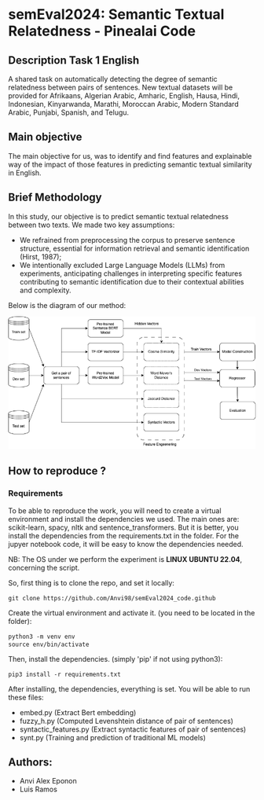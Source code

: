 # semEval2024: Semantic Textual Relatedness - Pinealai Code 
## Description Task 1 English
A shared task on automatically detecting the degree of semantic relatedness between pairs of sentences. New textual datasets will be provided for Afrikaans, Algerian Arabic, Amharic, English, Hausa, Hindi, Indonesian, Kinyarwanda, Marathi, Moroccan Arabic, Modern Standard Arabic, Punjabi, Spanish, and Telugu. 

## Main objective
The main objective for us, was to identify and find features and explainable way of the impact of those features in predicting semantic textual similarity in English.

## Brief Methodology
In this study, our objective is to predict semantic textual relatedness between two texts. We made
two key assumptions:
- We refrained from preprocessing the corpus to preserve sentence structure, essential for information retrieval and semantic identification (Hirst, 1987);
- We intentionally excluded Large Language Models (LLMs) from experiments, anticipating challenges in interpreting specific features contributing to semantic identification due to their contextual abilities and complexity.

Below is the diagram of our method:

![Diagram of Pinealai Methodology](Method-STR.png "Pinealai Methodology")

## How to reproduce ?
### Requirements
To be able to reproduce the work, you will need to create a virtual environment and install the dependencies we  used. The main ones are: scikit-learn, spacy, nltk and sentence_transformers. But it is better, you install the dependencies from the requirements.txt in the folder. For the jupyer notebook code, it will be easy to know the dependencies needed.

NB: The OS under we perform the experiment is **LINUX UBUNTU 22.04**, concerning the script.

So, first thing is to clone the repo, and set it locally:
``` 
git clone https://github.com/Anvi98/semEval2024_code.github 
```
Create the virtual environment and activate it. (you need to be located in the folder):
``` 
python3 -m venv env 
source env/bin/activate
``` 
Then, install the dependencies. (simply 'pip' if not using python3):
``` 
pip3 install -r requirements.txt
``` 
After installing, the dependencies, everything is set. You will be able to run these files:
- embed.py (Extract Bert embedding)
- fuzzy_h.py (Computed Levenshtein distance of pair of sentences)
- syntactic_features.py (Extract syntactic features of pair of sentences)
- synt.py (Training and prediction of traditional ML models)


## Authors:
- Anvi Alex Eponon
- Luis Ramos
